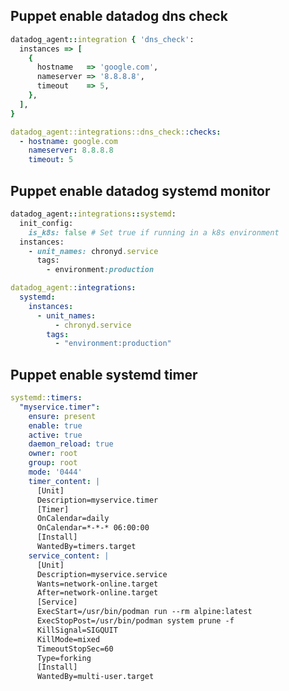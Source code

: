 ## Puppet enable datadog dns check

``` ruby title="dns_check.pp"
datadog_agent::integration { 'dns_check':
  instances => [
    {
      hostname   => 'google.com',
      nameserver => '8.8.8.8',
      timeout    => 5,
    },
  ],
}
```

``` yaml title="dns_check.yaml"
datadog_agent::integrations::dns_check::checks:
  - hostname: google.com
    nameserver: 8.8.8.8
    timeout: 5
```

## Puppet enable datadog systemd monitor

``` ruby title="systemd.pp"
datadog_agent::integrations::systemd:
  init_config:
    is_k8s: false # Set true if running in a k8s environment
  instances:
    - unit_names: chronyd.service
      tags:
        - environment:production
```

``` yaml title="systemd.yaml"
datadog_agent::integrations:
  systemd:
    instances:
      - unit_names:
          - chronyd.service
        tags:
          - "environment:production"
```

## Puppet enable systemd timer

``` yaml title="systemd.yaml"
systemd::timers:
  "myservice.timer":
    ensure: present
    enable: true
    active: true
    daemon_reload: true
    owner: root
    group: root
    mode: '0444'
    timer_content: |
      [Unit]
      Description=myservice.timer
      [Timer]
      OnCalendar=daily
      OnCalendar=*-*-* 06:00:00
      [Install]
      WantedBy=timers.target
    service_content: |
      [Unit]
      Description=myservice.service
      Wants=network-online.target
      After=network-online.target
      [Service]
      ExecStart=/usr/bin/podman run --rm alpine:latest
      ExecStopPost=/usr/bin/podman system prune -f
      KillSignal=SIGQUIT
      KillMode=mixed
      TimeoutStopSec=60
      Type=forking
      [Install]
      WantedBy=multi-user.target
```
